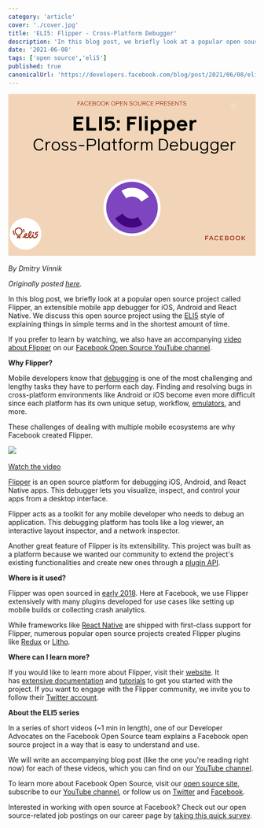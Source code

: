 ```yaml
---
category: 'article'
cover: './cover.jpg'
title: 'ELI5: Flipper - Cross-Platform Debugger'
description: 'In this blog post, we briefly look at a popular open source project called Flipper, an extensible mobile app debugger for iOS, Android and React Native.'
date: '2021-06-08'
tags: ['open source','eli5']
published: true
canonicalUrl: 'https://developers.facebook.com/blog/post/2021/06/08/eli5-flipper-cross-platform-debugger/'
---
```


![cover](./cover.jpg)

*By Dmitry Vinnik*

*Originally posted [here](https://developers.facebook.com/blog/post/2021/06/08/eli5-flipper-cross-platform-debugger/).*

In this blog post, we briefly look at a popular open source project called Flipper, an extensible mobile app debugger for iOS, Android and React Native. We discuss this open source project using the [ELI5](https://l.facebook.com/l.php?u=https%3A%2F%2Fwww.dictionary.com%2Fe%2Fslang%2Feli5%2F&h=AT2ZimAw4iw3SD180iZx6-Fb0B88RstyssKfoufSLs6897ZyThgaqvu8mk4O_cNpfX3wkzpaDkd-fAT7uwZV8NvX72QMMZSdQqeEchseNjA4c1IhyaOxyjqRAuNPvPTJRBU0v4KDGIHK2wkioLUgQbhZXmyvvL1CwJWt8ifDkog) style of explaining things in simple terms and in the shortest amount of time.

If you prefer to learn by watching, we also have an accompanying [video about Flipper](https://l.facebook.com/l.php?u=https%3A%2F%2Fyoutu.be%2FtvqZQVI7gKw&h=AT3rFdiJNor2dmusj2Vnd9EPvXhe5UZ4cnahkcZvJezAntMUEDyTd0njfVDDK8hwGyuRZBJ4skWTFYYBgvcnLeHDeArTaylrCeaTiLHjSqdv2lEW6Gf9pPHQxaRFHl5sPgpkSFN9PQEtHBCM06cb_TTEzArCoz7Iz4QkF-wA__I) on our [Facebook Open Source YouTube channel](https://www.youtube.com/c/FacebookOpenSource).

**Why Flipper?**

Mobile developers know that [debugging](https://l.facebook.com/l.php?u=https%3A%2F%2Fen.wikipedia.org%2Fwiki%2FDebugging&h=AT0Uzf69e8mDmTJfbuTMtwjex_z3BYfvauhsWdqTFJ87MyV1FOlzM8rH_riCtWtFXaxZt3of8qE2zJJCqrAVZ2LVf9m4_c34vfexiwM3Rk00t_wcGFFwq3Q1XbUtX-KMmEAmYv_VHPk78bDtBi9KsLfMA_pXn4b4y-ZfLTcsmzE) is one of the most challenging and lengthy tasks they have to perform each day. Finding and resolving bugs in cross-platform environments like Android or iOS become even more difficult since each platform has its own unique setup, workflow, [emulators](https://l.facebook.com/l.php?u=https%3A%2F%2Fen.wikipedia.org%2Fwiki%2FEmulator&h=AT2WgLY0OG9XBbjzLosHm90-SbQbu10Tq8EIfFmMvlUSAcLcpeLJw5Ao0oStlOLN1aYeAqMJwyS0QEENvaYEJAzUsQqzbD4A87GKBoAKh7lSNOzGnHh7VPHxu8XoF8AZTwwAdjW5cJImuw_P69gSyXEC7aa1djbl5i2ZDLHWPn2_a1FTCKovifmF), and more.

These challenges of dealing with multiple mobile ecosystems are why Facebook created Flipper.

[![](https://scontent.fyvr1-1.fna.fbcdn.net/v/t39.2365-6/198679661_189930163042689_7947393380829628555_n.jpg?_nc_cat=106&ccb=1-7&_nc_sid=ad8a9d&_nc_ohc=jKqwK6JkxgEAX_JLbcb&_nc_ht=scontent.fyvr1-1.fna&oh=00_AfAuL4FUkUs7UwxBwwHttZFkuSMBXxWUe-Yr_7zC_1EXqw&oe=6375D3A5)](https://youtu.be/tvqZQVI7gKw)

[Watch the video](https://l.facebook.com/l.php?u=https%3A%2F%2Fyoutu.be%2FtvqZQVI7gKw&h=AT0WM1vz2eHFBWZTwPvKedUSO5rP_11CalgNNctq2U3S_OFijPT9_zNwb9zIuq8Cb1vNwQzExbrZO8pZQZn2YkZ7Uw9LmRmvhB_1gKEMUdIPTSisGjTjFmeGtlMhLawv21mOwIMUXu0ytOYPgu1tYZuLReIP3xdU2JjgDBbOIWQ)

[Flipper](https://l.facebook.com/l.php?u=https%3A%2F%2Ffbflipper.com%2F&h=AT0fj6hABQD7iIHRcO_Pu5UqTQDr7bA-oqDGMPbie9re8nvAKvbJYeUczZQv_qyeLktWCsfjY7QPeu6H00B3n9EcpOITW-NLZf8fE450o15fDxPO7Nmk6OPt--kEguRJMIadxga7nmtogYD85wAiwmPAgv0agjhFtmKpOUpxrKs) is an open source platform for debugging iOS, Android, and React Native apps. This debugger lets you visualize, inspect, and control your apps from a desktop interface.

Flipper acts as a toolkit for any mobile developer who needs to debug an application. This debugging platform has tools like a log viewer, an interactive layout inspector, and a network inspector.

Another great feature of Flipper is its extensibility. This project was built as a platform because we wanted our community to extend the project's existing functionalities and create new ones through a [plugin API](https://l.facebook.com/l.php?u=https%3A%2F%2Ffbflipper.com%2Fdocs%2Ftutorial%2Fintro%2F&h=AT2D0f-fkvE4B0Mz44DTT4zYn-AFX3YYOHlcnxa0cgSdrN-pxWZ9Wm6Lx-xU2rQ3dRBYhF86wF6c4Nhb41QPrNn82HtbdC5Ps4OZb24ShwD2L5nXl3SESqRASYT_cZMQTZZmlI8aKVAHFQ2Y2e6gbXeT-jSEvF4joyLmz0JB9F0).

**Where is it used?**

Flipper was open sourced in [early 2018](https://l.facebook.com/l.php?u=https%3A%2F%2Fengineering.fb.com%2F2018%2F06%2F11%2Fandroid%2Fflipper%2F&h=AT3WoZtoxmAmc-9LpFckJSj9T0ns-QY_6ZKvEo8jZEIpw-OIQL6_WjLOoFNpzF--I3G7fczipL46YtYsUaSoeZ--rwapsOmBWeLnXyciQPSarLzdHaNm5VDO5pOhUZdbvdTXxoOrfSDq5n3ZS2TkEq1oeI5KEEUCFpVzsVIoors). Here at Facebook, we use Flipper extensively with many plugins developed for use cases like setting up mobile builds or collecting crash analytics.

While frameworks like [React Native](https://l.facebook.com/l.php?u=https%3A%2F%2Freactnative.dev%2F&h=AT1aWdbPMvpicHeG_VAXt7S_8EX-qpZe2tquJJIiePGghDKLP8zhDnhVPIU-aq96XXLWCldFlbzAamMfVjJIj8hzlNwLgv0717zcc_kygWbrPMIMxxb1tSrfQAvDoFeP6-y6hBWyZnDbpQqJTpwWF3CsfJqwJp7sH-bAvcG3h78) are shipped with first-class support for Flipper, numerous popular open source projects created Flipper plugins like [Redux](https://l.facebook.com/l.php?u=https%3A%2F%2Fredux.js.org%2F&h=AT26IhPdfStjEp8sYymxdtsjAdnaop8jx95oOSnbmCu8id56wdH07LNzHaFa_DNFGAiDB51icidPhXyHeiKmiE42c1cqUihhd8LMs9e2o7CS9KtdDWZxOKn6OXyZr0UWjAsrGRmmpPpA3Af9gOWF8T95snod9LrE83SqfNTZj0I) or [Litho](https://l.facebook.com/l.php?u=https%3A%2F%2Ffblitho.com%2F&h=AT3r4fGEKm-ZKB-hjG0dRH--jziloBBLylVha5QMpaO0evGCXfxUCzr3_TwIl9p9o7vJlEuaNXxA8GmFNiXWpBqsdEfADoJa9nd5HPU5h-ki8GEuf3TTIbg_Lh2jfq4fYTgIZfkj0jZTWlpb6OqU_HpS0XvPly7-0HCdBmBBggk).

**Where can I learn more?**

If you would like to learn more about Flipper, visit their [website](https://l.facebook.com/l.php?u=https%3A%2F%2Ffbflipper.com%2F&h=AT2MnPOwOU5LqC8Kv2Amc6p1DQNR2YwKzWKJIEdMDgTq3GI4_LUu10sLrOa0-b6pHFrFG7rJTX06U4PZcXkwB4Lo6766fW8NhSWCKLACv8MPJCJqwDpLKo5mdQtIDMbTjm5oshmEjDzK3-J-oB3rJTdBmWbVWFYrHGdSyg-JAjI). It has [extensive documentation](https://l.facebook.com/l.php?u=https%3A%2F%2Ffbflipper.com%2Fdocs%2Fgetting-started%2Findex&h=AT2wkS5xoWQQNJvrFJOHyNJJJgytuobz6KTZBz9ml0rd8M8aVOGyTX3yhJ-SYSC69JlDxbOHpFdx7XqdHqWsaKeCVacMQnWoODtm221KJigNZsla4jtBvNrJCUGD2bAym58UBoTl3RHtYTLIDXzxPAct2ejJeI7H9HMrjtRqa9E) and [tutorials](https://l.facebook.com/l.php?u=https%3A%2F%2Ffbflipper.com%2Fdocs%2Ftutorial%2Fintro%2F&h=AT2KwHcEwMP60oPun7RP6he8m8mzK8vhrW0WRWlCApwEGLOdksPxrSIhXBmDYCgrN5j_LGkM66iQkYcS6kYl3IfJ5HuqN3TgXD9diMRJW5zW7e8syBDRKyRfqa3TQIm28pAi0tKQHHIcRC4aWOPXuGqQ_4m6i190itqDdt35WDE) to get you started with the project. If you want to engage with the Flipper community, we invite you to follow their [Twitter account](https://l.facebook.com/l.php?u=https%3A%2F%2Ftwitter.com%2Fflipper_fb%3Flang%3Den&h=AT0fZisPCSfZxAsdSeZ6KPYRvnaVXOy3CEFUgCs27VmAcFSDpq9GkBGjcr3MIg1dqJMrtW5Txp3aFgSFanrJzyTEivReysAp_3Og6f7Rs0TLJ6Mh1nsFxRRvRPEobjWCyRPGft79_UN2LRJAUWYbgtbgj_fYNq6eH7drnYVqvoo).

**About the ELI5 series**

In a series of short videos (~1 min in length), one of our Developer Advocates on the Facebook Open Source team explains a Facebook open source project in a way that is easy to understand and use.

We will write an accompanying blog post (like the one you're reading right now) for each of these videos, which you can find on our [YouTube channel](https://l.facebook.com/l.php?u=https%3A%2F%2Fwww.youtube.com%2Fchannel%2FUCCQY962PmHabTjaHv2wJzfQ&h=AT3WgaSKrYRHzGhi7Ygu2P8bL39ISq0HW-h6_TyGONm5y3lITFHrQZKk9GI132A4osk4yMXuspmTOaFfQLvYGlvOAFjVqyCfhgWJoLeh-1dV2A64vy41yB9KpHzpWAhvbF2wn_tVjGlL8_fSJjFkr1j6iYv5AteXX4ivIkkwBj8).

To learn more about Facebook Open Source, visit our [open source site](https://opensource.facebook.com/), subscribe to our [YouTube channel](https://l.facebook.com/l.php?u=https%3A%2F%2Fwww.youtube.com%2Fchannel%2FUCCQY962PmHabTjaHv2wJzfQ&h=AT1Xf3DoPxdLTUXm_bYOybvrvGAZ4ATJ7kz7i_saVeQYtABK6rAinc_aAK5UDeUD_MfV-7THEVJFvNHRo8FiXGe0bVs_2Ms2UQKDTScbNNUnLu0GnhO-IxEkFNLT76I6BMFs8bsdUoCfVjjNn6F7qnzj0zXoEzyqnnBvXqnrm3Y), or follow us on [Twitter](https://l.facebook.com/l.php?u=https%3A%2F%2Ftwitter.com%2FfbOpenSource&h=AT0jiggG8fQSQOh1xsNDJMwWAsgChkUe8DV6BzAyHVTCvqytN3Z9A2C3OgnCFVmM8hdywVNEcv-jvXIueN0ThuLFjRAAplR9Z-j0QSy1PG5X46qXU73FFstUWzp5e5OsTJHs_fBtj-tUkkkGQ1gNm6KEqlwNFjDZHhbx0zylWF8) and [Facebook](https://www.facebook.com/fbOpenSource/?ref=aymt_homepage_panel&eid=ARDXvVAPwnpPxsaQUtdpdrWV6jhb5mz67ET63dJme3yZIeS0ACffMtUeMkdUFwe3UjT61YNDIy_rXwdD).

Interested in working with open source at Facebook? Check out our open source-related job postings on our career page by [taking this quick survey](https://l.facebook.com/l.php?u=https%3A%2F%2Fwww.surveymonkey.com%2Fr%2FV76PRN3&h=AT35_-00naCt10goqs_vmF97Gi3AnKokft810wPaeOKvIFwmYO_1WU2aQsxN2Mqu_AL-sgOBYjxyRR-suf0n84P4PBMwxe9lLOb_TEVrNVaBJKNoqUUSYKCFihXbas-VPZITBk7TlrNizJa52HPqKzsCr229cbYfuvsqqR0H28g).